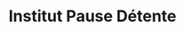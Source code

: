 ---
title: "Institut Pause Détente"
url: /estrees-saint-denis/institut-pause-detente/
shop: Kosmetik
---